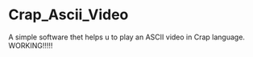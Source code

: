 # Crap_Ascii_Video
A simple software thet helps u to play an ASCII video in Crap language.                                  
WORKING!!!!!
